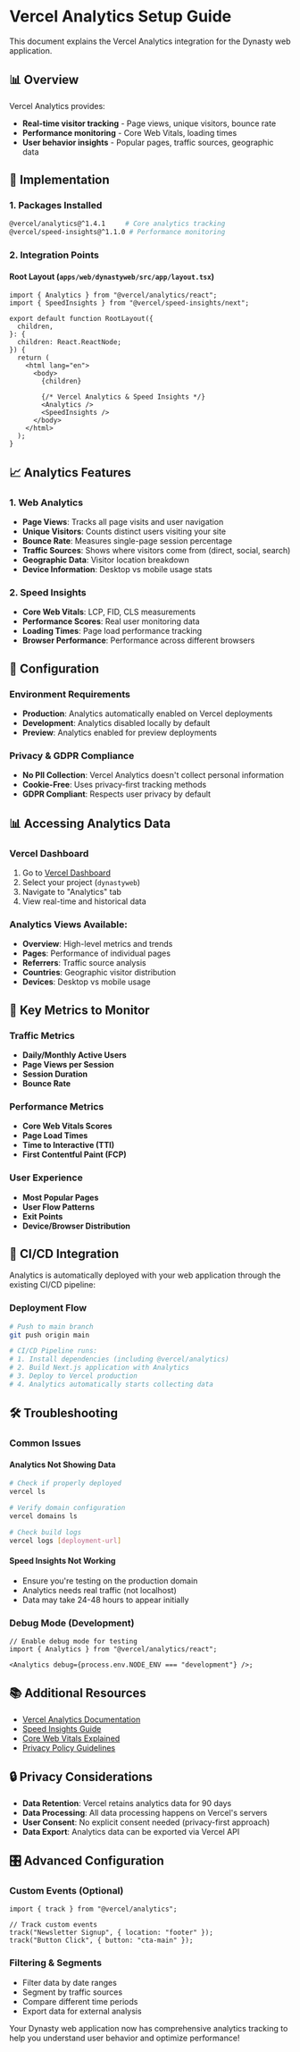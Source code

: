 # Vercel Analytics Setup Guide

This document explains the Vercel Analytics integration for the Dynasty web application.

## 📊 Overview

Vercel Analytics provides:

- **Real-time visitor tracking** - Page views, unique visitors, bounce rate
- **Performance monitoring** - Core Web Vitals, loading times
- **User behavior insights** - Popular pages, traffic sources, geographic data

## 🚀 Implementation

### 1. Packages Installed

```bash
@vercel/analytics@^1.4.1     # Core analytics tracking
@vercel/speed-insights@^1.1.0 # Performance monitoring
```

### 2. Integration Points

#### Root Layout (`apps/web/dynastyweb/src/app/layout.tsx`)

```tsx
import { Analytics } from "@vercel/analytics/react";
import { SpeedInsights } from "@vercel/speed-insights/next";

export default function RootLayout({
  children,
}: {
  children: React.ReactNode;
}) {
  return (
    <html lang="en">
      <body>
        {children}

        {/* Vercel Analytics & Speed Insights */}
        <Analytics />
        <SpeedInsights />
      </body>
    </html>
  );
}
```

## 📈 Analytics Features

### 1. **Web Analytics**

- **Page Views**: Tracks all page visits and user navigation
- **Unique Visitors**: Counts distinct users visiting your site
- **Bounce Rate**: Measures single-page session percentage
- **Traffic Sources**: Shows where visitors come from (direct, social, search)
- **Geographic Data**: Visitor location breakdown
- **Device Information**: Desktop vs mobile usage stats

### 2. **Speed Insights**

- **Core Web Vitals**: LCP, FID, CLS measurements
- **Performance Scores**: Real user monitoring data
- **Loading Times**: Page load performance tracking
- **Browser Performance**: Performance across different browsers

## 🔧 Configuration

### Environment Requirements

- **Production**: Analytics automatically enabled on Vercel deployments
- **Development**: Analytics disabled locally by default
- **Preview**: Analytics enabled for preview deployments

### Privacy & GDPR Compliance

- **No PII Collection**: Vercel Analytics doesn't collect personal information
- **Cookie-Free**: Uses privacy-first tracking methods
- **GDPR Compliant**: Respects user privacy by default

## 📊 Accessing Analytics Data

### Vercel Dashboard

1. Go to [Vercel Dashboard](https://vercel.com/dashboard)
2. Select your project (`dynastyweb`)
3. Navigate to "Analytics" tab
4. View real-time and historical data

### Analytics Views Available:

- **Overview**: High-level metrics and trends
- **Pages**: Performance of individual pages
- **Referrers**: Traffic source analysis
- **Countries**: Geographic visitor distribution
- **Devices**: Desktop vs mobile usage

## 🎯 Key Metrics to Monitor

### Traffic Metrics

- **Daily/Monthly Active Users**
- **Page Views per Session**
- **Session Duration**
- **Bounce Rate**

### Performance Metrics

- **Core Web Vitals Scores**
- **Page Load Times**
- **Time to Interactive (TTI)**
- **First Contentful Paint (FCP)**

### User Experience

- **Most Popular Pages**
- **User Flow Patterns**
- **Exit Points**
- **Device/Browser Distribution**

## 🔄 CI/CD Integration

Analytics is automatically deployed with your web application through the existing CI/CD pipeline:

### Deployment Flow

```bash
# Push to main branch
git push origin main

# CI/CD Pipeline runs:
# 1. Install dependencies (including @vercel/analytics)
# 2. Build Next.js application with Analytics
# 3. Deploy to Vercel production
# 4. Analytics automatically starts collecting data
```

## 🛠️ Troubleshooting

### Common Issues

#### Analytics Not Showing Data

```bash
# Check if properly deployed
vercel ls

# Verify domain configuration
vercel domains ls

# Check build logs
vercel logs [deployment-url]
```

#### Speed Insights Not Working

- Ensure you're testing on the production domain
- Analytics needs real traffic (not localhost)
- Data may take 24-48 hours to appear initially

### Debug Mode (Development)

```tsx
// Enable debug mode for testing
import { Analytics } from "@vercel/analytics/react";

<Analytics debug={process.env.NODE_ENV === "development"} />;
```

## 📚 Additional Resources

- [Vercel Analytics Documentation](https://vercel.com/docs/analytics)
- [Speed Insights Guide](https://vercel.com/docs/speed-insights)
- [Core Web Vitals Explained](https://web.dev/vitals/)
- [Privacy Policy Guidelines](https://vercel.com/docs/analytics/privacy-policy)

## 🔒 Privacy Considerations

- **Data Retention**: Vercel retains analytics data for 90 days
- **Data Processing**: All data processing happens on Vercel's servers
- **User Consent**: No explicit consent needed (privacy-first approach)
- **Data Export**: Analytics data can be exported via Vercel API

## 🎛️ Advanced Configuration

### Custom Events (Optional)

```tsx
import { track } from "@vercel/analytics";

// Track custom events
track("Newsletter Signup", { location: "footer" });
track("Button Click", { button: "cta-main" });
```

### Filtering & Segments

- Filter data by date ranges
- Segment by traffic sources
- Compare different time periods
- Export data for external analysis

Your Dynasty web application now has comprehensive analytics tracking to help you understand user behavior and optimize performance!
